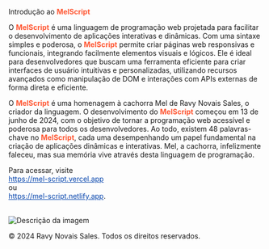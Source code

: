 <p>Introdução ao <strong style="color: #FF5733">MelScript</strong></p>

<p>O <strong style="color: #FF5733">MelScript</strong> é uma linguagem de programação web projetada para facilitar o desenvolvimento de aplicações interativas e dinâmicas. Com uma sintaxe simples e poderosa, o <strong style="color: #FF5733">MelScript</strong> permite criar páginas web responsivas e funcionais, integrando facilmente elementos visuais e lógicos. Ele é ideal para desenvolvedores que buscam uma ferramenta eficiente para criar interfaces de usuário intuitivas e personalizadas, utilizando recursos avançados como manipulação de DOM e interações com APIs externas de forma direta e eficiente.</p>

<p>O <strong style="color: #FF5733">MelScript</strong> é uma homenagem à cachorra Mel de Ravy Novais Sales, o criador da linguagem. O desenvolvimento do <strong style="color: #FF5733">MelScript</strong> começou em 13 de junho de 2024, com o objetivo de tornar a programação web acessível e poderosa para todos os desenvolvedores. Ao todo, existem 48 palavras-chave no <strong style="color: #FF5733">MelScript</strong>, cada uma desempenhando um papel fundamental na criação de aplicações dinâmicas e interativas. Mel, a cachorra, infelizmente faleceu, mas sua memória vive através desta linguagem de programação.</p>

<p>Para acessar, visite <br>
<a href="https://mel-script.vercel.app" style="color: #0645AD;">https://mel-script.vercel.app</a> <br>
ou <br>
<a href="https://mel-script.netlify.app" style="color: #0645AD;">https://mel-script.netlify.app</a>.</p>
<br>
<img src="http://mel-script.vercel.app/MelScript.jpg" alt="Descrição da imagem">
<br>

 <p>&copy; 2024 Ravy Novais Sales. Todos os direitos reservados.</p>
